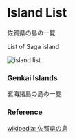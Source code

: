 Island List
===============

佐賀県の島の一覧

List of Saga island

![island list]()

### Genkai Islands 

玄海諸島の島の一覧


### Reference

[wikipedia: 佐賀県の島](https://ja.wikipedia.org/wiki/Category:%E4%BD%90%E8%B3%80%E7%9C%8C%E3%81%AE%E5%B3%B6)

